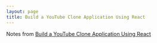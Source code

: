 ```yaml
---
layout: page
title: Build a YouTube Clone Application Using React
---
```


Notes from [Build a YouTube Clone Application Using React]

[build a youtube clone application using react]: https://www.youtube.com/watch?v=VPVzx1ZOVuw
